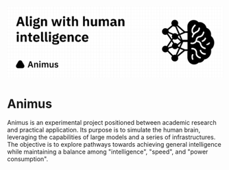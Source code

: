 ![banner](./images/banner.png)

# Animus

Animus is an experimental project positioned between academic research and practical application. Its purpose is to simulate the human brain, leveraging the capabilities of large models and a series of infrastructures. The objective is to explore pathways towards achieving general intelligence while maintaining a balance among "intelligence", "speed", and "power consumption".
